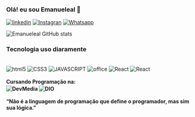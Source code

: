 ### Olá! eu sou  Emanueleal 👋 


[![linkedin](https://img.shields.io/badge/LinkedIn-0077B5?style=for-the-badge&logo=linkedin&logoColor=white)](https://www.linkedin.com/in/emanuel-leal-7b2879268/)
[![Instagran](	https://img.shields.io/badge/Instagram-E4405F?style=for-the-badge&logo=instagram&logoColor=white)](https://www.instagram.com/emanuel_app/)
[![Whatsapp]( https://img.shields.io/badge/WhatsApp-25D366?style=for-the-badge&logo=whatsapp&logoColor=white)](https://wa.me/5521985329015/)

![Emanueleal GitHub stats](https://github-readme-stats.vercel.app/api?username=Emanueleal&show_icons=true&theme=merko)

### Tecnologia uso diaramente 
<div style="display: inline_block"><br/>
<img align="center"alt="html5"src="https://img.shields.io/badge/HTML5-E34F26?style=for-the-badge&logo=html5&logoColor=white"/>
<img align="center"alt="CSS3"src="https://img.shields.io/badge/CSS3-1572B6?style=for-the-badge&logo=css3&logoColor=white"/>
<img align="center"alt="JAVASCRIPT"src="https://img.shields.io/badge/JavaScript-F7DF1E?style=for-the-badge&logo=javascript&logoColor=black"/>
<img align="center"alt="office"src="https://img.shields.io/badge/Microsoft_Office-D83B01?style=for-the-badge&logo=microsoft-office&logoColor=white"/>
<img align="center"alt="React"src="https://img.shields.io/badge/React-20232A?style=for-the-badge&logo=react&logoColor=61DAFB"/>
<img align="center"alt="React"src="https://img.shields.io/badge/React_Native-20232A?style=for-the-badge&logo=react&logoColor=61DAFB"/><br>



<br>
<b>Cursando Programação na: 
<div style="display: inline_block">
<img align="center"alt="DevMedia"src="https://img.shields.io/badge/DevMedia-5AC710?style=for-the-badge&logo=DevMedia&logoColor=white"/>
<img align="center"alt="DIO"src="https://img.shields.io/badge/DIO.ME-00AFF0?style=for-the-badge&logo=DIO.ME&logoColor=white"/>
</div><br>
<b> “Não é a linguagem de programação que define o programador, mas sim sua lógica.”  

